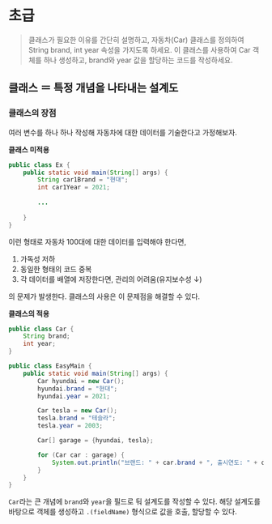 # 초급
> 클래스가 필요한 이유를 간단히 설명하고, 자동차(Car) 클래스를 정의하여 String brand, int year 속성을 가지도록 하세요. 이 클래스를 사용하여 Car 객체를 하나 생성하고, brand와 year 값을 할당하는 코드를 작성하세요. 

## 클래스 ＝ 특정 개념을 나타내는 설계도 
### 클래스의 장점
여러 변수를 하나 하나 작성해 자동차에 대한 데이터를 기술한다고 가정해보자.

**클래스 미적용**

```java
public class Ex {
    public static void main(String[] args) {
        String car1Brand = "현대";
        int car1Year = 2021;
        
        ...
        
    }
}
```

이런 형태로 자동차 100대에 대한 데이터를 입력해야 한다면,
1. 가독성 저하
2. 동일한 형태의 코드 중복
3. 각 데이터를 배열에 저장한다면, 관리의 어려움(유지보수성 ↓)

의 문제가 발생한다. 클래스의 사용은 이 문제점을 해결할 수 있다.

**클래스의 적용**

```java
public class Car {
    String brand;
    int year;
}

public class EasyMain {
    public static void main(String[] args) {
        Car hyundai = new Car();
        hyundai.brand = "현대";
        hyundai.year = 2021;

        Car tesla = new Car();
        tesla.brand = "테슬라";
        tesla.year = 2003;

        Car[] garage = {hyundai, tesla};

        for (Car car : garage) {
            System.out.println("브랜드: " + car.brand + ", 출시연도: " + car.year);
        }
    }
}
```

`Car`라는 큰 개념에 `brand`와 `year`을 필드로 둬 설계도를 작성할 수 있다. 해당 설계도를 바탕으로 객체를 생성하고 `.(fieldName)` 형식으로 값을 호출, 할당할 수 있다.
